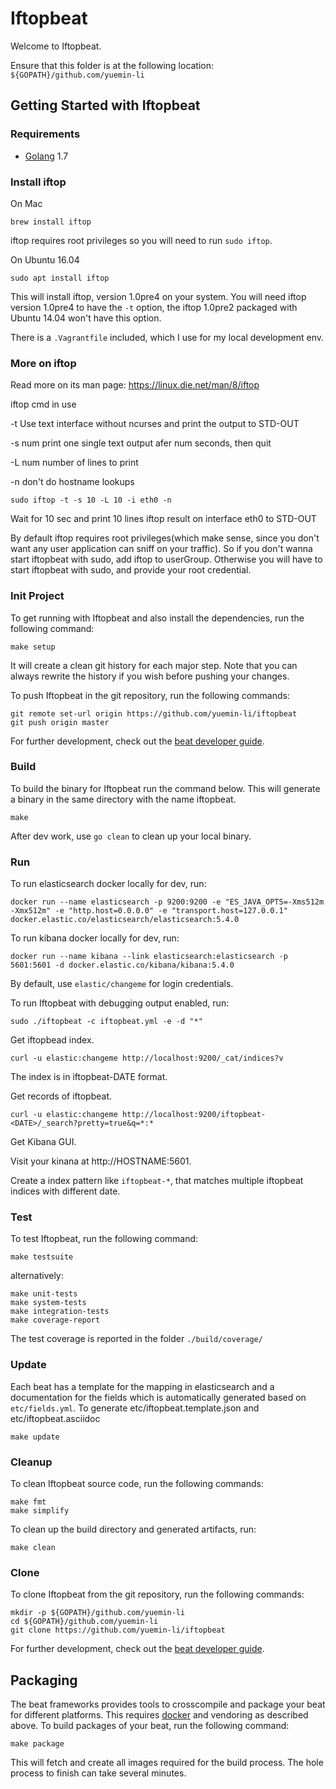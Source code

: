 # Iftopbeat

Welcome to Iftopbeat.

Ensure that this folder is at the following location:
`${GOPATH}/github.com/yuemin-li`

## Getting Started with Iftopbeat

### Requirements

* [Golang](https://golang.org/dl/) 1.7

### Install iftop
On Mac
```
brew install iftop
```
iftop requires root privileges so you will need to run `sudo iftop`.

On Ubuntu 16.04
```
sudo apt install iftop
```
This will install iftop, version 1.0pre4 on your system.
You will need iftop version 1.0pre4 to have the `-t` option, the iftop 1.0pre2 packaged with Ubuntu 14.04 won't have this option.

There is a `.Vagrantfile` included, which I use for my local development env.

### More on iftop
Read more on its man page: https://linux.die.net/man/8/iftop

iftop cmd in use

-t          Use  text interface without ncurses and print the output to STD-OUT

-s num      print one single text output afer num seconds, then quit

-L num      number of lines to print

-n          don't do hostname lookups


`sudo iftop -t -s 10 -L 10 -i eth0 -n`

Wait for 10 sec and print 10 lines iftop result on interface eth0 to STD-OUT


By default iftop requires root privileges(which make sense, since you don't want any user application can sniff on your traffic).
So if you don't wanna start iftopbeat with sudo, add iftop to userGroup. Otherwise you will have to start iftopbeat with sudo, and provide your root credential. 


### Init Project
To get running with Iftopbeat and also install the dependencies, run the following command:

```
make setup
```

It will create a clean git history for each major step. Note that you can always rewrite the history if you wish before pushing your changes.

To push Iftopbeat in the git repository, run the following commands:

```
git remote set-url origin https://github.com/yuemin-li/iftopbeat
git push origin master
```

For further development, check out the [beat developer guide](https://www.elastic.co/guide/en/beats/libbeat/current/new-beat.html).

### Build

To build the binary for Iftopbeat run the command below. This will generate a binary
in the same directory with the name iftopbeat.

```
make
```

After dev work, use `go clean` to clean up your local binary.


### Run
To run elasticsearch docker locally for dev, run:
```
docker run --name elasticsearch -p 9200:9200 -e "ES_JAVA_OPTS=-Xms512m -Xmx512m" -e "http.host=0.0.0.0" -e "transport.host=127.0.0.1" docker.elastic.co/elasticsearch/elasticsearch:5.4.0
```

To run kibana docker locally for dev, run:
```
docker run --name kibana --link elasticsearch:elasticsearch -p 5601:5601 -d docker.elastic.co/kibana/kibana:5.4.0
```

By default, use `elastic/changeme` for login credentials.

To run Iftopbeat with debugging output enabled, run:

```
sudo ./iftopbeat -c iftopbeat.yml -e -d "*"
```

Get iftopbead index.
```
curl -u elastic:changeme http://localhost:9200/_cat/indices?v
```

The index is in iftopbeat-DATE format. 

Get records of iftopbeat.
```
curl -u elastic:changeme http://localhost:9200/iftopbeat-<DATE>/_search?pretty=true&q=*:*
```

Get Kibana GUI.

Visit your kinana at http://HOSTNAME:5601.

Create a index pattern like `iftopbeat-*`, that matches multiple iftopbeat indices with different date.

### Test

To test Iftopbeat, run the following command:

```
make testsuite
```

alternatively:
```
make unit-tests
make system-tests
make integration-tests
make coverage-report
```

The test coverage is reported in the folder `./build/coverage/`

### Update

Each beat has a template for the mapping in elasticsearch and a documentation for the fields
which is automatically generated based on `etc/fields.yml`.
To generate etc/iftopbeat.template.json and etc/iftopbeat.asciidoc

```
make update
```


### Cleanup

To clean  Iftopbeat source code, run the following commands:

```
make fmt
make simplify
```

To clean up the build directory and generated artifacts, run:

```
make clean
```


### Clone

To clone Iftopbeat from the git repository, run the following commands:

```
mkdir -p ${GOPATH}/github.com/yuemin-li
cd ${GOPATH}/github.com/yuemin-li
git clone https://github.com/yuemin-li/iftopbeat
```


For further development, check out the [beat developer guide](https://www.elastic.co/guide/en/beats/libbeat/current/new-beat.html).


## Packaging

The beat frameworks provides tools to crosscompile and package your beat for different platforms. This requires [docker](https://www.docker.com/) and vendoring as described above. To build packages of your beat, run the following command:

```
make package
```

This will fetch and create all images required for the build process. The hole process to finish can take several minutes.
